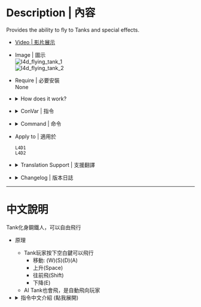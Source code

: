 # Description | 內容
Provides the ability to fly to Tanks and special effects.

* [Video | 影片展示](https://youtu.be/c1bY8Zgvd4s)

* Image | 圖示
	<br/>![l4d_flying_tank_1](image/l4d_flying_tank_1.gif)
	<br/>![l4d_flying_tank_2](image/l4d_flying_tank_2.gif)

* Require | 必要安裝
<br/>None

* <details><summary>How does it work?</summary>

	* Tank player can press space key to fly 
		* (W)(S)(D)(A)
		* (Space)
		* (Shift)
		* (E)
	* Also apply to AI Tank
</details>

* <details><summary>ConVar | 指令</summary>

	* cfg/sourcemod/l4d_flying_tank.cfg
		```php
		// 0=Plugin off, 1=Plugin on.
		l4d_flying_tank_enable "1"

		// If 1, Enable the ability to fly for Tanks only in final.
		l4d_flying_tank_finale_only "0"

		// Turn on the plugin in these game modes, separate by commas (no spaces). (Empty = all).
		l4d_flying_tank_gamemodes_on ""

		// Turn off the plugin in these game modes, separate by commas (no spaces). (Empty = none).
		l4d_flying_tank_gamemodes_off ""

		// Turn on the plugin in these game modes.
		// 0 = All, 1 = Coop, 2 = Survival, 4 = Versus, 8 = Scavenge.
		// Add numbers together.
		l4d_flying_tank_gamemodes_toggle "0"

		// Allow the plugin being loaded on these maps, separate by commas (no spaces). Empty = all.
		// Example: "l4d_hospital01_apartment,c1m1_hotel"
		l4d_flying_tank_maps_on ""

		// Prevent the plugin being loaded on these maps, separate by commas (no spaces). Empty = none.
		// Example: "l4d_hospital01_apartment,c1m1_hotel"
		l4d_flying_tank_maps_off ""

		// Probability of flying when the AI Tank throws a rock.
		l4d_flying_tank_chance_throw_ai "40.0"

		// Probability of flying when the AI Tank hits.
		l4d_flying_tank_chance_claw_ai "50.0"

		// Probability of flying when the Tank Player jumps.
		l4d_flying_tank_chance_jump_real "100.0"

		// Probability of flying when the AI Tank jumps.
		l4d_flying_tank_chance_jump_ai "40.0"

		// Set the speed of the Tank player when him is flying.
		l4d_flying_tank_speed_real "150.0"

		// Set the speed of the AI Tank when him is flying.
		l4d_flying_tank_speed_ai "200.0"

		// Set the max flight time for Tank player.
		l4d_flying_tank_maxtime_real "10.0"

		// Set the max flight time for AI tank.
		l4d_flying_tank_maxtime_ai "20.0"

		// (L4D2) Enable the glow when Tank is flying.
		// 0 = Glow OFF
		// 1 = Glow ON.
		l4d_flying_tank_glow "1"

		// Enable the crown when Tank is fliying.
		// 0 = Crown of light OFF.
		// 1 = Crown of light ON.
		l4d_flying_tank_crown "1"

		// Enable the light effect of the jetpack when the Tank is flying.
		// 0 = JetPack Light OFF.
		// 1 = JetPack Light ON.
		l4d_flying_tank_light_system "1"

		// Enable the Message to Tank player.
		// 0 = Message OFF
		// 1 = Message ON.
		l4d_flying_tank_ads "1"
		```
</details>

* <details><summary>Command | 命令</summary>

	None
</details>


* Apply to | 適用於
	```
	L4D1
	L4D2
	```

* <details><summary>Translation Support | 支援翻譯</summary>

	```
	English
	繁體中文
	简体中文
	```
</details>

* <details><summary>Changelog | 版本日誌</summary>

	```php
	//Ernecio @ 2020
	//HarryPotter @ 2021-2023
	```
	* v1.0h (2023-12-8)
		* Remake code, convert code to latest syntax
		* Fix warnings when compiling on SourceMod 1.11.
		* Optimize code and improve performance
		* Translation Support
		* Add more cvars
		* Control real tank player and AI Tank
		* Safely create entity and remove

	* v2.6
		* [Original Plugin by Ernecio](https://forums.alliedmods.net/showthread.php?t=325719)
</details>

- - - -
# 中文說明
Tank化身鋼鐵人，可以自由飛行

* 原理
	* Tank玩家按下空白鍵可以飛行
		* 移動: (W)(S)(D)(A)
		* 上升(Space)
		* 往前飛(Shift)
		* 下降(E)
	* AI Tank也會飛，是自動飛向玩家

* <details><summary>指令中文介紹 (點我展開)</summary>

	* cfg/sourcemod/l4d_flying_tank.cfg
		```php
		// 0=關閉插件, 1=啟動插件
		l4d_flying_tank_enable "1"

		// 為1時，此插件只會在救援階段啟動
		l4d_flying_tank_finale_only "0"

		// 什麼模式下啟動此插件, 逗號區隔 (無空白). (留白 = 所有模式)
		l4d_flying_tank_gamemodes_on ""

		// 什麼模式下關閉此插件, 逗號區隔 (無空白). (留白 = 無)
		l4d_flying_tank_gamemodes_off ""

		// 什麼模式下啟動此插件. 0=所有模式, 1=戰役, 2=生存, 4=對抗, 8=清道夫. 請將數字相加起來
		l4d_flying_tank_gamemodes_toggle "0"

		// 指定那些地圖下啟動此插件, 逗號區隔 (無空白). (留白 = 所有地圖)
		// 舉例: "l4d_hospital01_apartment,c1m1_hotel"
		l4d_flying_tank_maps_on ""

		// 指定那些地圖下關閉此插件, 逗號區隔 (無空白). (留白 = 所有地圖)
		// Example: "l4d_hospital01_apartment,c1m1_hotel"
		l4d_flying_tank_maps_off ""

		// AI Tank 丟石頭之後飛行的機率.
		l4d_flying_tank_chance_throw_ai "40.0"

		// AI Tank 揮拳之後飛行的機率.
		l4d_flying_tank_chance_claw_ai "50.0"

		// 真人Tank玩家使用空白鍵跳起來飛行的機率.
		l4d_flying_tank_chance_jump_real "100.0"

		// AI Tank 跳起來飛行的機率.
		l4d_flying_tank_chance_jump_ai "40.0"

		// 真人Tank玩家飛行速度
		l4d_flying_tank_speed_real "150.0"

		// AI Tank飛行速度
		l4d_flying_tank_speed_ai "200.0"

		// 真人Tank玩家時間
		l4d_flying_tank_maxtime_real "10.0"

		// AI Tank玩家時間
		l4d_flying_tank_maxtime_ai "20.0"

		// (L4D2) Tank飛行時身上發光 
		// 0 = 不發光
		// 1 = 發光 (不占用實體)
		l4d_flying_tank_glow "1"

		// Tank飛行時頭上有王冠特效 
		// 0 = 無王冠特效
		// 1 = 有王冠特效 (占用六個實體)
		l4d_flying_tank_crown "1"

		// Tank飛行時有噴射背包動態火
		// 0 = 無噴射背包動態火
		// 1 = 有噴射背包動態火 (占用兩個實體)
		l4d_flying_tank_light_system "1"

		// Tank飛行時提示玩家如何操作
		// 0 = 不提示
		// 1 = 要提示
		l4d_flying_tank_ads "1"
		```
</details>

